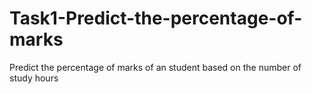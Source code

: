 # Task1-Predict-the-percentage-of-marks
Predict the percentage of marks of an student based on the number of study hours
